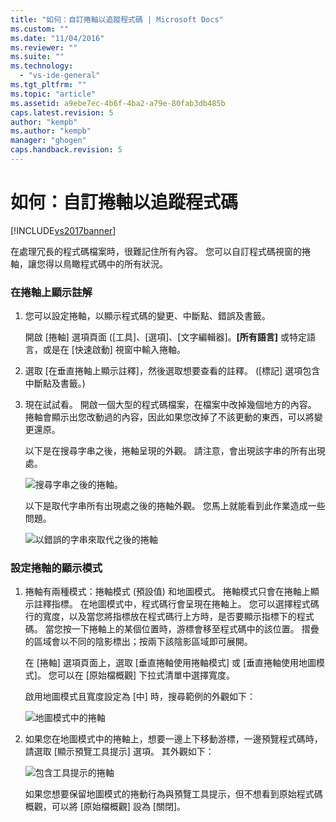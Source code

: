 ```yaml
---
title: "如何：自訂捲軸以追蹤程式碼 | Microsoft Docs"
ms.custom: ""
ms.date: "11/04/2016"
ms.reviewer: ""
ms.suite: ""
ms.technology: 
  - "vs-ide-general"
ms.tgt_pltfrm: ""
ms.topic: "article"
ms.assetid: a9ebe7ec-4b6f-4ba2-a79e-80fab3db485b
caps.latest.revision: 5
author: "kempb"
ms.author: "kempb"
manager: "ghogen"
caps.handback.revision: 5
---
```

# 如何：自訂捲軸以追蹤程式碼
[!INCLUDE[vs2017banner](../code-quality/includes/vs2017banner.md)]

在處理冗長的程式碼檔案時，很難記住所有內容。  您可以自訂程式碼視窗的捲軸，讓您得以鳥瞰程式碼中的所有狀況。  
  
### 在捲軸上顯示註解  
  
1.  您可以設定捲軸，以顯示程式碼的變更、中斷點、錯誤及書籤。  
  
     開啟 \[捲軸\] 選項頁面 \(\[工具\]、\[選項\]、\[文字編輯器\]。**\[所有語言\]** 或特定語言，或是在 \[快速啟動\] 視窗中輸入捲軸。  
  
2.  選取 \[在垂直捲軸上顯示註釋\]，然後選取想要查看的註釋。  \(\[標記\] 選項包含中斷點及書籤。\)  
  
3.  現在試試看。  開啟一個大型的程式碼檔案，在檔案中改掉幾個地方的內容。  捲軸會顯示出您改動過的內容，因此如果您改掉了不該更動的東西，可以將變更還原。  
  
     以下是在搜尋字串之後，捲軸呈現的外觀。  請注意，會出現該字串的所有出現處。  
  
     ![搜尋字串之後的捲軸。](~/ide/media/enhancedscrollbarsearch.png "EnhancedScrollbarSearch")  
  
     以下是取代字串所有出現處之後的捲軸外觀。  您馬上就能看到此作業造成一些問題。  
  
     ![以錯誤的字串來取代之後的捲軸](~/ide/media/enhancedscrollbarreplace.png "EnhancedScrollbarReplace")  
  
### 設定捲軸的顯示模式  
  
1.  捲軸有兩種模式：捲軸模式 \(預設值\) 和地圖模式。  捲軸模式只會在捲軸上顯示註釋指標。  在地圖模式中，程式碼行會呈現在捲軸上。  您可以選擇程式碼行的寬度，以及當您將指標放在程式碼行上方時，是否要顯示指標下的程式碼。  當您按一下捲軸上的某個位置時，游標會移至程式碼中的該位置。  摺疊的區域會以不同的陰影標出；按兩下該陰影區域即可展開。  
  
     在 \[捲軸\] 選項頁面上，選取 \[垂直捲軸使用捲軸模式\] 或 \[垂直捲軸使用地圖模式\]。  您可以在 \[原始檔概觀\] 下拉式清單中選擇寬度。  
  
     啟用地圖模式且寬度設定為 \[中\] 時，搜尋範例的外觀如下：  
  
     ![地圖模式中的捲軸](~/ide/media/enhancedscrollbar.png "EnhancedScrollbar")  
  
2.  如果您在地圖模式中的捲軸上，想要一邊上下移動游標，一邊預覽程式碼時，請選取 \[顯示預覽工具提示\] 選項。  其外觀如下：  
  
     ![包含工具提示的捲軸](~/ide/media/enhancedscrollbarsearchtooltip.png "EnhancedScrollbarSearchTooltip")  
  
     如果您想要保留地圖模式的捲動行為與預覽工具提示，但不想看到原始程式碼概觀，可以將 \[原始檔概觀\] 設為 \[關閉\]。